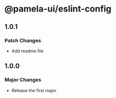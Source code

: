 # @pamela-ui/eslint-config

## 1.0.1

### Patch Changes

- Add readme file

## 1.0.0

### Major Changes

- Release the first major
